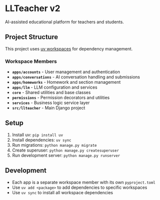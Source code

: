 # LLTeacher v2

AI-assisted educational platform for teachers and students.

## Project Structure

This project uses [uv workspaces](https://docs.astral.sh/uv/concepts/projects/workspaces/) for dependency management.

### Workspace Members

- **`apps/accounts`** - User management and authentication
- **`apps/conversations`** - AI conversation handling and submissions
- **`apps/homeworks`** - Homework and section management
- **`apps/llm`** - LLM configuration and services
- **`core`** - Shared utilities and base classes
- **`permissions`** - Permission decorators and utilities
- **`services`** - Business logic service layer
- **`src/llteacher`** - Main Django project

## Setup

1. Install uv: `pip install uv`
2. Install dependencies: `uv sync`
3. Run migrations: `python manage.py migrate`
4. Create superuser: `python manage.py createsuperuser`
5. Run development server: `python manage.py runserver`

## Development

- Each app is a separate workspace member with its own `pyproject.toml`
- Use `uv add <package>` to add dependencies to specific workspaces
- Use `uv sync` to install all workspace dependencies
